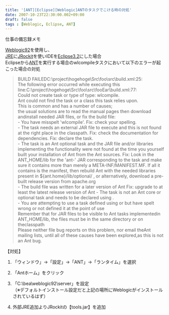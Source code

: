 ```yaml
---
title: '[ANT][Eclipse][Weblogic]ANTのタスクでこける時の対処'
date: 2007-10-23T22:30:00.002+09:00
draft: false
tags : [Weblogic, Eclipse, ANT]
---
```


仕事の備忘録メモ  
  
[Weblogic92](http://www.beasys.co.jp/dev2dev/index.html)を使用し、  
[JRE](http://e-words.jp/w/JRE.html)に[JRockit](http://www.beasys.co.jp/dev2dev/pub/a/2006/02/jrockit-mission-control.html)を使いIDEを[Eclipse3.2](http://www.eclipse.org/downloads/index.php)にした場合  
Eclipseから[ANT](http://www.jajakarta.org/ant/)を実行する場合のwlcompileタスクにおいて以下のエラーが起こった場合の対処  
  

> BUILD FAILEDC:\\project\\hogehoge\\Src\\foo\\src\\build.xml:25:  
> The following error occurred while executing this line:C:\\project\\hogehoge\\Src\\foo\\src\\fooEar\\build.xml:77:  
> Could not create task or type of type: wlcompile.  
> Ant could not find the task or a class this task relies upon.  
> This is common and has a number of causes;  
> the usual solutions are to read the manual pages then download andinstall needed JAR files, or fix the build file:  
> \- You have misspelt 'wlcompile'. Fix: check your spelling.  
> \- The task needs an external JAR file to execute and this is not found at the right place in the classpath. Fix: check the documentation for dependencies. Fix: declare the task.  
> \- The task is an Ant optional task and the JAR file and/or libraries implementing the functionality were not found at the time you yourself built your installation of Ant from the Ant sources. Fix: Look in the ANT\_HOME/lib for the 'ant-' JAR corresponding to the task and make sure it contains more than merely a META-INF/MANIFEST.MF. If all it contains is the manifest, then rebuild Ant with the needed libraries present in ${ant.home}/lib/optional/ , or alternatively, download a pre-built release version from apache.org  
> \- The build file was written for a later version of Ant Fix: upgrade to at least the latest release version of Ant - The task is not an Ant core or optional task and needs to be declared using .  
> \- You are attempting to use a task defined using or but have spelt wrong or not defined it at the point of use  
> Remember that for JAR files to be visible to Ant tasks implementedin ANT\_HOME/lib, the files must be in the same directory or on theclasspath  
> Please neither file bug reports on this problem, nor email theAnt mailing lists, until all of these causes have been explored,as this is not an Ant bug.

  
【対処】  

1.  「ウィンドウ」→「設定」→「ANT」→「ランタイム」を選択  
      
    
2.  「Antホーム」をクリック  
      
    
3.  「C:\\bea\\weblogic92\\server」を設定  
    （※デフォルトインストール設定だと上記の場所にWeblogicがインストールされているはず）  
      
    
4.  外部JRE追加よりJRockitの【tools.jar】を追加